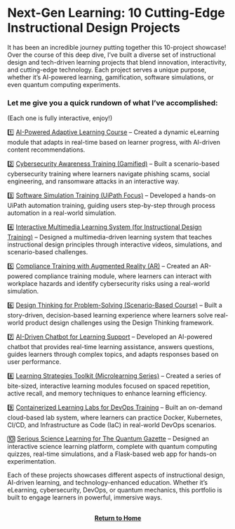 # Next-Gen Learning: 10 Cutting-Edge Instructional Design Projects

It has been an incredible journey putting together this 10-project showcase! Over the course of this deep dive, I’ve built a diverse set of instructional design and tech-driven learning projects that blend innovation, interactivity, and cutting-edge technology. Each project serves a unique purpose, whether it’s AI-powered learning, gamification, software simulations, or even quantum computing experiments.

<h3>Let me give you a quick rundown of what I’ve accomplished:</h3>

(Each one is fully interactive, enjoy!)

1️⃣ [AI-Powered Adaptive Learning Course]() – Created a dynamic eLearning module that adapts in real-time based on learner progress, with AI-driven content recommendations.

2️⃣ [Cybersecurity Awareness Training (Gamified)]() – Built a scenario-based cybersecurity training where learners navigate phishing scams, social engineering, and ransomware attacks in an interactive way.

3️⃣ [Software Simulation Training (UiPath Focus)]() – Developed a hands-on UiPath automation training, guiding users step-by-step through process automation in a real-world simulation.

4️⃣ [Interactive Multimedia Learning System (for Instructional Design Training)]() – Designed a multimedia-driven learning system that teaches instructional design principles through interactive videos, simulations, and scenario-based challenges.

5️⃣ [Compliance Training with Augmented Reality (AR)]() – Created an AR-powered compliance training module, where learners can interact with workplace hazards and identify cybersecurity risks using a real-world simulation.

6️⃣ [Design Thinking for Problem-Solving (Scenario-Based Course)]() – Built a story-driven, decision-based learning experience where learners solve real-world product design challenges using the Design Thinking framework.

7️⃣ [AI-Driven Chatbot for Learning Support](https://github.com/rlangc/rlangc/blob/main/Instructional%20Design/10%20Project%20Showcase/AI-Driven%20Chatbot%20for%20Learning%20Support/AI-Driven%20Chatbot%20for%20Learning%20Support.md) – Developed an AI-powered chatbot that provides real-time learning assistance, answers questions, guides learners through complex topics, and adapts responses based on user performance.

8️⃣ [Learning Strategies Toolkit (Microlearning Series)]() – Created a series of bite-sized, interactive learning modules focused on spaced repetition, active recall, and memory techniques to enhance learning efficiency.

9️⃣ [Containerized Learning Labs for DevOps Training]() – Built an on-demand cloud-based lab system, where learners can practice Docker, Kubernetes, CI/CD, and Infrastructure as Code (IaC) in real-world DevOps scenarios.

🔟 [Serious Science Learning for The Quantum Gazette]() – Designed an interactive science learning platform, complete with quantum computing quizzes, real-time simulations, and a Flask-based web app for hands-on experimentation.

Each of these projects showcases different aspects of instructional design, AI-driven learning, and technology-enhanced education. Whether it’s eLearning, cybersecurity, DevOps, or quantum mechanics, this portfolio is built to engage learners in powerful, immersive ways.

<h2></h2>
<p align="center">
  <a href="https://github.com/rlangc"><b>Return to Home</b></a>
